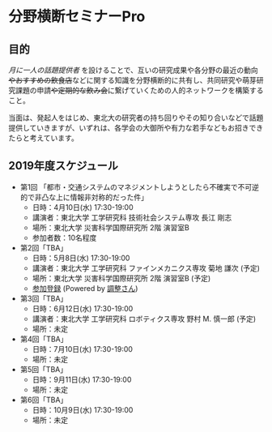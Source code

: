 # 分野横断セミナーPro
## 目的
*月に一人の話題提供者* を設けることで、互いの研究成果や各分野の最近の動向~~やおすすめの飲食店~~などに関する知識を分野横断的に共有し、共同研究や萌芽研究課題の申請~~や定期的な飲み会~~に繋げていくための人的ネットワークを構築すること。

当面は、発起人をはじめ、東北大の研究者の持ち回りやその知り合いなどで話題提供していきますが、いずれは、各学会の大御所や有力な若手などもお招きできたらと考えています。

## 2019年度スケジュール
- 第1回 「都市・交通システムのマネジメントしようとしたら不確実で不可逆的で非凸な上に情報非対称的だった件」 </dt>
  - 日時：4月10日(水) 17:30-19:00 
  - 講演者：東北大学 工学研究科 技術社会システム専攻 長江 剛志
  - 場所：東北大学 災害科学国際研究所 2階 演習室B
  - 参加者数：10名程度
- 第2回「TBA」
  - 日時：5月8日(水) 17:30-19:00
  - 講演者：東北大学 工学研究科 ファインメカニクス専攻 菊地 謙次 (予定)
  - 場所：東北大学 災害科学国際研究所 2階 演習室B (予定)
  - [参加登録](https://chouseisan.com/s?h=5bc70008e36a4c0e961d9935fee20f71) (Powered by [調整さん](https://chouseisan.com))
- 第3回「TBA」
  - 日時：6月12日(水) 17:30-19:00
  - 講演者：東北大学 工学研究科 ロボティクス専攻 野村 M. 慎一郎 (予定)
  - 場所：未定
- 第4回「TBA」
  - 日時：7月10日(水) 17:30-19:00
  - 場所：未定
- 第5回「TBA」
  - 日時：9月11日(水) 17:30-19:00
  - 場所：未定
- 第6回「TBA」
  - 日時：10月9日(水) 17:30-19:00
  - 場所：未定

  
  
